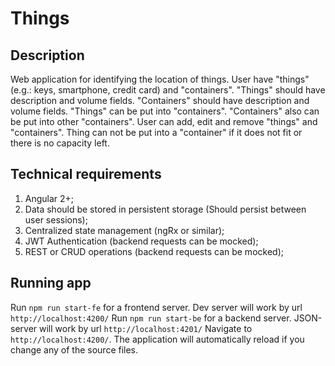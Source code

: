 # Things

## Description
Web application for identifying the location of things.
User have "things" (e.g.: keys, smartphone, credit card) and "containers". "Things" should have description and volume fields. "Containers" should have description and volume fields.
"Things" can be put into "containers". "Containers" also can be put into other "containers". User can add, edit and remove "things" and "containers". Thing can not be put into a "container" if it does not fit or there is no capacity left.

## Technical requirements
1. Angular 2+;
2. Data should be stored in persistent storage (Should persist between user sessions);
3. Centralized state management (ngRx or similar);
4. JWT Authentication (backend requests can be mocked);
5. REST or CRUD operations (backend requests can be mocked);

## Running app

Run `npm run start-fe` for a frontend server. Dev server will work by url `http://localhost:4200/`
Run `npm run start-be` for a backend server. JSON-server will work by url `http://localhost:4201/`
Navigate to `http://localhost:4200/`. The application will automatically reload if you change any of the source files.